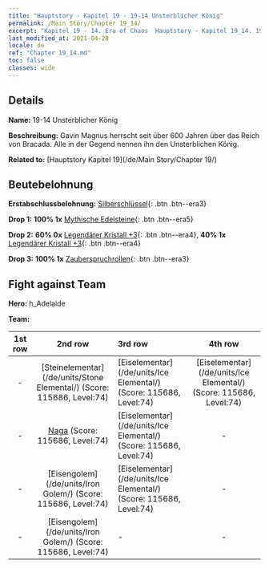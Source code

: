 ```yaml
---
title: "Hauptstory - Kapitel 19 - 19-14 Unsterblicher König"
permalink: /Main Story/Chapter 19_14/
excerpt: "Kapitel 19 - 14. Era of Chaos  Hauptstory - Kapitel 19_14. 19-14 Unsterblicher König"
last_modified_at: 2021-04-28
locale: de
ref: "Chapter 19_14.md"
toc: false
classes: wide
---
```


## Details

 **Name:** 19-14 Unsterblicher König

 **Beschreibung:** Gavin Magnus herrscht seit über 600 Jahren über das Reich von Bracada. Alle in der Gegend nennen ihn den Unsterblichen König.

 **Related to:** [Hauptstory Kapitel 19](/de/Main Story/Chapter 19/)

## Beutebelohnung

 **Erstabschlussbelohnung:** [Silberschlüssel](/ItemsDE/con_693/){: .btn .btn--era3}

 **Drop 1:** **100% 1x** [Mythische Edelsteine](/ItemsDE/mat_65/){: .btn .btn--era5}

 **Drop 2:** **60% 0x** [Legendärer Kristall +3](/ItemsDE/mat_59/){: .btn .btn--era4}, **40% 1x** [Legendärer Kristall +3](/ItemsDE/mat_59/){: .btn .btn--era4}

 **Drop 3:** **100% 1x** [Zauberspruchrollen](/ItemsDE/con_694/){: .btn .btn--era3}


## Fight against Team
 **Hero:** h_Adelaide

 **Team:**


  | 1st row | 2nd row | 3rd row | 4th row |
  |:----:|:----:|:----|:----:|
  | - | [Steinelementar](/de/units/Stone Elemental/) (Score: 115686, Level:74)  | [Eiselementar](/de/units/Ice Elemental/) (Score: 115686, Level:74)  | [Eiselementar](/de/units/Ice Elemental/) (Score: 115686, Level:74)  |
  | - | [Naga](/de/units/Naga/) (Score: 115686, Level:74)  | [Eiselementar](/de/units/Ice Elemental/) (Score: 115686, Level:74)  | - |
  | - | [Eisengolem](/de/units/Iron Golem/) (Score: 115686, Level:74)  | [Eiselementar](/de/units/Ice Elemental/) (Score: 115686, Level:74)  | - |
  | - | [Eisengolem](/de/units/Iron Golem/) (Score: 115686, Level:74)  | - | - |


